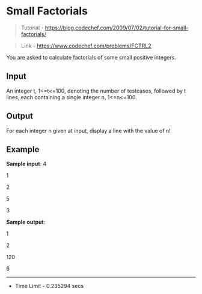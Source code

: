 # Small Factorials
> Tutorial - https://blog.codechef.com/2009/07/02/tutorial-for-small-factorials/

> Link - https://www.codechef.com/problems/FCTRL2 

You are asked to calculate factorials of some small positive integers.

## Input

An integer t, 1<=t<=100, denoting the number of testcases, followed by t lines, each containing a single integer n, 1<=n<=100.

## Output

For each integer n given at input, display a line with the value of n!

## Example

**Sample input**:
4

1

2

5

3

**Sample output**:

1

2

120

6

---
* Time Limit - 0.235294 secs
